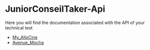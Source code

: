 # JuniorConseilTaker-Api


Here you will find the documentation associated with the API of your technical test


- [My_AlloCine](https://github.com/juniorconseiltaker-technicaltest/JuniorConseilTaker-Api/blob/master/My_AlloCine.md)
- [Avenue_Mocha](https://github.com/juniorconseiltaker-technicaltest/JuniorConseilTaker-Api/blob/master/Avenue_Mocha.md)
